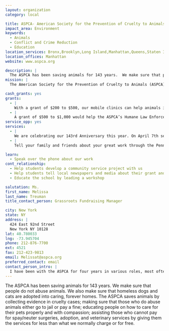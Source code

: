 ```yaml
---
layout: organization
category: local

title: ASPCA- American Society for the Prevention of Cruelty to Animals
impact_area: Environment
keywords: 
  - Animals
  - Conflict and Crime Reduction
  - Education
location_services: Bronx,Brooklyn,Long Island,Manhattan,Queens,Staten Island,Greater New York
location_offices: Manhattan
website: www.aspca.org

description: |
  The ASPCA has been saving animals for 143 years.  We make sure that people do not abuse animals.  We also make sure that homeless dogs and cats are adopted into caring, forever homes.  The ASPCA saves animals by collecting evidence in cruelty cases; making sure that those who do abuse animals either go to jail or pay a fine; educating people on how to care for their pets properly and with compassion; assisting those who cannot pay for spay/neuter surgeries, adoption, and veterinary services by giving them the services for less than what we normally charge or for free.
mission: |
  The American Society for the Prevention of Cruelty to Animals (ASPCA) exists to promote humane principles, prevent cruelty and alleviate pain, fear and suffering in animals. Founded in 1866, we were the first humane organization established in the Western Hemisphere. We provide national programming and leadership in humane education, public awareness, government affairs and public policy, shelter support, animal medical services, and animal placement. Our New York City headquarters houses a full service animal hospital, behavior therapy center, adoption facility, and Humane Law Enforcement Department. 

cash_grants: yes
grants: 
  - |
    With a grant of $200 to $500, our mobile clinics can help animals in poor communities by providing medicines and services for no cost or low cost. The ASPCA can also use the money to feed animals in our shelter and get them ready to be adopted into a loving, forever home.
  - |
    A grant of $500 to $1,000 would help the ASPCA’s Humane Law Enforcement save more animals from abuse and provide them with the medical care that saves their lives.
service_opp: yes
services: 
  - |
    We are celebrating our 143rd Anniversary this year. On April 7th several buildings throughout New York City are going to be lit with our new color: Orange. It would be great if you can show your love for animals by going Orange and sending us a picture of how you decided to celebrate our 140th Anniversary. Check out http://www.aspca.org/140 to find out how you can print a free poster, put your picture on our web-site and help us celebrate.
  - |
    Tell your family and friends about your great work through the PennyHarvest and how you have helped animals by giving grants to the ASPCA.

learn: 
  - Speak over the phone about our work
cont_relationship: 
  - Help students develop a community service project with us
  - Help students tell local newspapers and media about their grant and/or project with us
  - Educate the school by leading a workshop

salutation: Ms.
first_name: Melissa
last_name: Treuman
title_contact_person: Grassroots Fundraising Manager

city: New York
state: NY
address: |
  424 East 92nd Street  
  New York NY 10128
lat: 40.780033
lng: -73.945704
phone: 212-876-7700
ext: 4521
fax: 212-423-9813
email: Melissat@aspca.org
preferred_contact: email
contact_person_intro: |
  I have been with the ASPCA for four years in various roles, most often with a focus on grassroots fundraising and community outreach.  This past summer I had the honor of visiting many schools to accept Penny Harvest donation and speak to the children responsible for those donations and it was an incredibly gratifying experience.  I think what you do through the CommonCents program is amazing and really helps organizations in your communities do the important work they do. Keep up the great work!
---
```

The ASPCA has been saving animals for 143 years.  We make sure that people do not abuse animals.  We also make sure that homeless dogs and cats are adopted into caring, forever homes.  The ASPCA saves animals by collecting evidence in cruelty cases; making sure that those who do abuse animals either go to jail or pay a fine; educating people on how to care for their pets properly and with compassion; assisting those who cannot pay for spay/neuter surgeries, adoption, and veterinary services by giving them the services for less than what we normally charge or for free.
